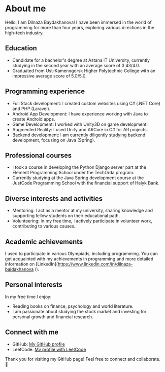 # About me

Hello, I am Dilnaza Baydakhanova! I have been immersed in the world of programming for more than four years, exploring various directions in the high-tech industry.

## Education

- Candidate for a bachelor's degree at Astana IT University, currently studying in the second year with an average score of 3.43/4.0.
- Graduated from Ust-Kamenogorsk Higher Polytechnic College with an impressive average score of 5.0/5.0.

## Programming experience

- Full Stack development: I created custom websites using C# (.NET Core) and PHP (Laravel).
- Android App Development: I have experience working with Java to create Android apps.
- Game Development: I worked with Unity3D on game development.
- Augmented Reality: I used Unity and ARCore in C# for AR projects.
- Backend development: I am currently diligently studying backend development, focusing on Java (Spring).

## Professional courses

- I took a course in developing the Python Django server part at the Element Programming School under the TechOrda program.
- Currently studying at the Java Spring development course at the JustCode Programming School with the financial support of Halyk Bank.

## Diverse interests and activities

- Mentoring: I act as a mentor at my university, sharing knowledge and supporting fellow students on their educational path.
- Volunteering: In my free time, I actively participate in volunteer work, contributing to various causes.

## Academic achievements

I used to participate in various Olympiads, including programming. You can get acquainted with my achievements in programming and more detailed information on [LinkedIn](https://www.linkedin.com/in/dilnaza-baidakhanova /).

## Personal interests

In my free time I enjoy:

- Reading books on finance, psychology and world literature.
- I am passionate about studying the stock market and investing for personal growth and financial research.

## Connect with me

- GitHub: [My GitHub profile](https://github.com/dillnaza )
- LeetCode: [My profile with LeetCode](https://leetcode.com/dillnazza )

Thank you for visiting my GitHub page! Feel free to connect and collaborate. 🚀
